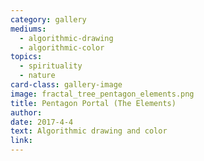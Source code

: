 ```yaml
---
category: gallery
mediums:
  - algorithmic-drawing
  - algorithmic-color
topics:
  - spirituality
  - nature
card-class: gallery-image
image: fractal_tree_pentagon_elements.png
title: Pentagon Portal (The Elements)
author:
date: 2017-4-4
text: Algorithmic drawing and color
link:
---
```

